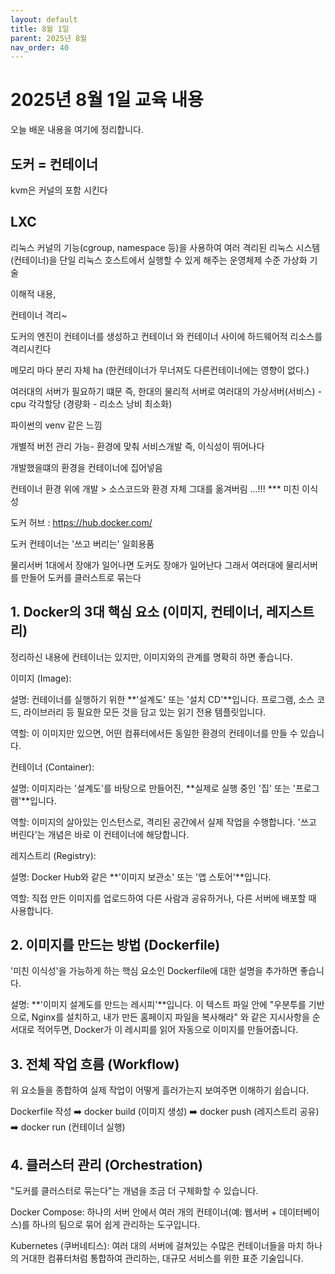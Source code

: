 ```yaml
---
layout: default
title: 8월 1일
parent: 2025년 8월
nav_order: 40
---
```


# 2025년 8월 1일 교육 내용

오늘 배운 내용을 여기에 정리합니다.

## 도커 = 컨테이너
kvm은 커널의 포함 시킨다

## LXC
리눅스 커널의 기능(cgroup, namespace 등)을 사용하여 여러 격리된 리눅스 시스템(컨테이너)을 
단일 리눅스 호스트에서 실행할 수 있게 해주는 운영체제 수준 가상화 기술

이해적 내용,

컨테이너 격리~

도커의 엔진이 컨테이너를 생성하고 컨테이너 와 컨테이너 사이에 하드웨어적 리소스를 격리시킨다

메모리 마다 분리 자체 ha (한컨테이너가 무너져도 다른컨테이너에는 영향이 없다.)

여러대의 서버가 필요하기 떄문 즉, 한대의 물리적 서버로 여러대의 가상서버(서비스) -cpu 각각할당 (경량화 - 리소스 낭비 최소화)

파이썬의 venv 같은 느낌

개별적 버전 관리 가능- 환경에 맞춰 서비스개발 즉, 이식성이 뛰어나다

개발했을떄의 환경을 컨테이너에 집어넣음

컨테이너 환경 위에 개발 > 소스코드와 환경 자체 그대를 옮겨버림 ...!!! *** 미친 이식성

도커 허브 : https://hub.docker.com/

도커 컨테이너는 '쓰고 버리는' 일회용품

물리서버 1대에서 장애가 일어나면 도커도 장애가 일어난다
그래서 여러대에 물리서버를 만들어 도커를 클러스트로 묶는다

## 1. Docker의 3대 핵심 요소 (이미지, 컨테이너, 레지스트리)
정리하신 내용에 컨테이너는 있지만, 이미지와의 관계를 명확히 하면 좋습니다.

이미지 (Image):

설명: 컨테이너를 실행하기 위한 **'설계도' 또는 '설치 CD'**입니다. 프로그램, 소스 코드, 라이브러리 등 필요한 모든 것을 담고 있는 읽기 전용 템플릿입니다.

역할: 이 이미지만 있으면, 어떤 컴퓨터에서든 동일한 환경의 컨테이너를 만들 수 있습니다.

컨테이너 (Container):

설명: 이미지라는 '설계도'를 바탕으로 만들어진, **실제로 실행 중인 '집' 또는 '프로그램'**입니다.

역할: 이미지의 살아있는 인스턴스로, 격리된 공간에서 실제 작업을 수행합니다. '쓰고 버린다'는 개념은 바로 이 컨테이너에 해당합니다.

레지스트리 (Registry):

설명: Docker Hub와 같은 **'이미지 보관소' 또는 '앱 스토어'**입니다.

역할: 직접 만든 이미지를 업로드하여 다른 사람과 공유하거나, 다른 서버에 배포할 때 사용합니다.

## 2. 이미지를 만드는 방법 (Dockerfile)
'미친 이식성'을 가능하게 하는 핵심 요소인 Dockerfile에 대한 설명을 추가하면 좋습니다.

설명: **'이미지 설계도를 만드는 레시피'**입니다. 이 텍스트 파일 안에 "우분투를 기반으로, Nginx를 설치하고, 내가 만든 홈페이지 파일을 복사해라" 와 같은 지시사항을 순서대로 적어두면, Docker가 이 레시피를 읽어 자동으로 이미지를 만들어줍니다.

## 3. 전체 작업 흐름 (Workflow)
위 요소들을 종합하여 실제 작업이 어떻게 흘러가는지 보여주면 이해하기 쉽습니다.

Dockerfile 작성 ➡️ docker build (이미지 생성) ➡️ docker push (레지스트리 공유) ➡️ docker run (컨테이너 실행)

## 4. 클러스터 관리 (Orchestration)
"도커를 클러스터로 묶는다"는 개념을 조금 더 구체화할 수 있습니다.

Docker Compose: 하나의 서버 안에서 여러 개의 컨테이너(예: 웹서버 + 데이터베이스)를 하나의 팀으로 묶어 쉽게 관리하는 도구입니다.

Kubernetes (쿠버네티스): 여러 대의 서버에 걸쳐있는 수많은 컨테이너들을 마치 하나의 거대한 컴퓨터처럼 통합하여 관리하는, 대규모 서비스를 위한 표준 기술입니다.

